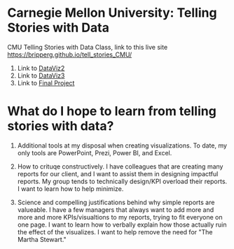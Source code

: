 # Carnegie Mellon University: Telling Stories with Data

CMU Telling Stories with Data Class, link to this live site https://bripperg.github.io/tell_stories_CMU/

1. Link to [DataViz2](https://bripperg.github.io/tell_stories_CMU/dataviz2.html)
2. Link to [DataViz3](https://bripperg.github.io/tell_stories_CMU/dataviz3.html)
3. Link to [Final Project](https://bripperg.github.io/tell_stories_CMU/final_project_BrentRipperger.html)

# What do I hope to learn from telling stories with data?

1. Additional tools at my disposal when creating visualizations. To date, my only tools are PowerPoint, Prezi, Power BI, and Excel. 

2. How to crituqe constructively. I have colleagues that are creating many reports for our client, and I want to assist them in designing impactful reports. My group tends to technically design/KPI overload their reports. I want to learn how to help minimize. 

3. Science and compelling justifications behind why simple reports are valueable. I have a few managers that always want to add more and more and more KPIs/visualtions to my reports, trying to fit everyone on one page. I want to learn how to verbally explain how those actually ruin the effect of the visualizes. I want to help remove the need for "The Martha Stewart."
